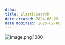 ```yaml
---
draw:
title: ElasticSearch
date created: 2024-06-29
date modified: 2025-02-06
---
```


![image.png|1000](https://imagehosting4picgo.oss-cn-beijing.aliyuncs.com/imagehosting/fix-dir%2Fpicgo%2Fpicgo-clipboard-images%2F2024%2F06%2F29%2F17-20-19-83d3934bbb7c374bda5b24e45987e38b-20240629172018-9a370a.png)
